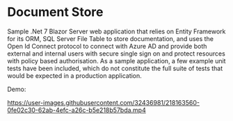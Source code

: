 # Document Store

Sample .Net 7 Blazor Server web application that relies on Entity Framework for its ORM, SQL Server File Table to store documentation, and uses the Open Id Connect protocol to connect with Azure AD and provide both external and internal users with secure single sign on and protect resources with policy based authorisation. 
As a sample application, a few example unit tests have been included, which do not constitute the full suite of tests that would be expected in a production application.

Demo:

https://user-images.githubusercontent.com/32436981/218163560-0fe02c30-62ab-4efc-a26c-b5e218b57bda.mp4

